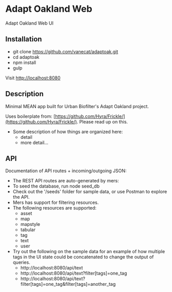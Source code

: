 # Adapt Oakland Web
Adapt Oakland Web UI

## Installation

- git clone https://github.com/vanecat/adaptoak.git
- cd adaptoak
- npm install
- gulp

Visit [http://localhost:8080](http://localhost:8080)

## Description

Minimal MEAN app built for Urban Biofilter's Adapt Oakland project. 

Uses boilerplate from: [https://github.com/Hyra/Frickle/](https://github.com/Hyra/Frickle/). Please read up on this.

  - Some description of how things are organized here:
  	- detail
  	- more detail...

## API

Documentation of API routes + incoming/outgoing JSON:

- The REST API routes are auto-generated by mers: 
- To seed the database, run node seed_db
- Check out the '/seeds' folder for sample data, or use Postman to explore the API.
- Mers has support for filtering resources. 
- The following resources are supported:
  - asset
  - map
  - mapstyle
  - tabular
  - tag
  - text
  - user
- Try out the following on the sample data for an example of how multiple tags in the UI state could be concatenated to change the output of queries.
  - http://localhost:8080/api/text
  - http://localhost:8080/api/text?filter[tags]=one_tag
  - http://localhost:8080/api/text?filter[tags]=one_tag&filter[tags]=another_tag
